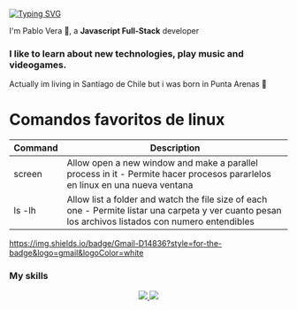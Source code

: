 [![Typing SVG](https://readme-typing-svg.demolab.com/?lines=Hi+there+👋+Topabli+here)](https://git.io/typing-svg)


<!--
**Topabli2/Topabli2** is a ✨ _special_ ✨ repository because its `README.md` (this file) appears on your GitHub profile.

Here are some ideas to get you started:

- 🔭 I’m currently working on ...
- 🌱 I’m currently learning ...
- 👯 I’m looking to collaborate on ...
- 🤔 I’m looking for help with ...
- 💬 Ask me about ...
- 📫 How to reach me: ...
- 😄 Pronouns: ...
- ⚡ Fun fact: ...
-->
I'm Pablo Vera 👋, a **Javascript Full-Stack** developer
### I like to learn about new technologies, play music and videogames.
Actually im living in Santiago de Chile but i was born in Punta Arenas 🐧

# Comandos favoritos de linux
| Command | Description |
| ------ | ------ |
| screen | Allow open a new window and make a parallel process in it - Permite hacer procesos pararlelos en linux en una nueva ventana |
| ls -lh | Allow list a folder and watch the file size of each one - Permite listar una carpeta y ver cuanto pesan los archivos listados con numero entendibles |

https://img.shields.io/badge/Gmail-D14836?style=for-the-badge&logo=gmail&logoColor=white

### My skills
<p align="center">
  <a href="https://skillicons.dev">
    <img src="https://skillicons.dev/icons?i=git,html,css,js,vercel,nextjs,nodejs,sequelize,prisma,supabase,postgres,aws,react&perline=4" />
  </a>
  <a href="https://www.linkedin.com/in/pablo-vera-744676161/">
    <img src="https://skillicons.dev/icons?i=linkedin" />
  </a>
</p>
